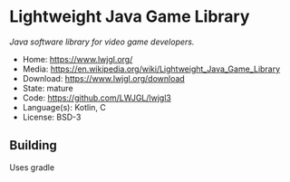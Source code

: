 # Lightweight Java Game Library

_Java software library for video game developers._

- Home: https://www.lwjgl.org/
- Media: https://en.wikipedia.org/wiki/Lightweight_Java_Game_Library
- Download: https://www.lwjgl.org/download
- State: mature
- Code: https://github.com/LWJGL/lwjgl3
- Language(s): Kotlin, C
- License: BSD-3

## Building

Uses gradle

